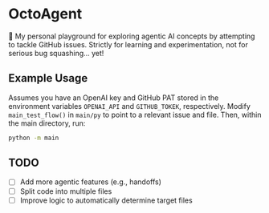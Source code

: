 # OctoAgent

🐙 My personal playground for exploring agentic AI concepts by attempting to tackle GitHub issues. Strictly for learning and experimentation, not for serious bug squashing... yet!

## Example Usage

Assumes you have an OpenAI key and GitHub PAT stored in the environment variables `OPENAI_API` and `GITHUB_TOKEK`, respectively. Modify `main_test_flow()` in `main/py` to point to a relevant issue and file. Then, within the main directory, run: 
```bash
python -m main
```

## TODO

- [ ] Add more agentic features (e.g., handoffs)
- [ ] Split code into multiple files
- [ ] Improve logic to automatically determine target files
